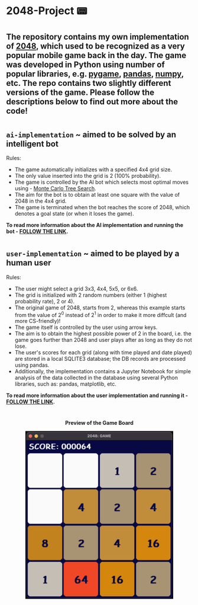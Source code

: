 # 2048-Project 📟

## The repository contains my own implementation of [2048](https://en.wikipedia.org/wiki/2048_(video_game)), which used to be recognized as a very popular mobile game back in the day. The game was developed in Python using number of popular libraries, e.g. [pygame](https://www.pygame.org/news), [pandas](https://pandas.pydata.org/), [numpy](https://numpy.org/), etc. The repo contains two slightly different versions of the game. Please follow the descriptions below to find out more about the code!

#

## ```ai-implementation``` ~ aimed to be solved by an intelligent bot

Rules:
- The game automatically initializes with a specified 4x4 grid size.
- The only value inserted into the grid is 2 (100% probability).
- The game is controlled by the AI bot which selects most optimal moves using - [Monte Carlo Tree Search](https://en.wikipedia.org/wiki/Monte_Carlo_tree_search).
- The aim for the bot is to obtain at least one square with the value of 2048 in the 4x4 grid.
- The game is terminated when the bot reaches the score of 2048, which denotes a goal state (or when it loses the game).

<b>To read more information about the AI implementation and running the bot - [FOLLOW THE LINK](https://github.com/chizo4/2048-Project/tree/main/ai_implementation).</b>

#

## ```user-implementation``` ~ aimed to be played by a human user

Rules:
- The user might select a grid 3x3, 4x4, 5x5, or 6x6. 
- The grid is initialized with 2 random numbers (either 1 (highest probability rate), 2 or 4).
- The original game of 2048, starts from 2, whereas this example starts from the value of 2<sup>0</sup> instead of 2<sup>1</sup> in order to make it more diffcult (and more CS-friendly)!
- The game itself is controlled by the user using arrow keys.
- The aim is to obtain the highest possible power of 2 in the board, i.e. the game goes further than 2048 and user plays after as long as they do not lose.
- The user's scores for each grid (along with time played and date played) are stored in a local SQLITE3 database; the DB records are processed using pandas.
- Additionally, the implementation contains a Jupyter Notebook for simple analysis of the data collected in the database using several Python libraries, such as: pandas, matplotlib, etc.

<b>To read more information about the user implementation and running it - [FOLLOW THE LINK](https://github.com/chizo4/2048-Project/tree/main/user_implementation).</b>

#

<p align="center">
  <b>Preview of the Game Board</b>
</p>


<p align="center">
  <img src="./images/image_gui.png" width="400" alt="The Image of 2048 Game Board."/>
</p>
